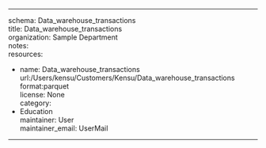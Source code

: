 


---  
schema: Data_warehouse_transactions  
title: Data_warehouse_transactions  
organization: Sample Department  
notes:   
resources:  
- name: Data_warehouse_transactions 
 url:/Users/kensu/Customers/Kensu/Data_warehouse_transactions 
 format:parquet  
license: None  
category:
 - Education  
maintainer: User  
maintainer_email: UserMail  
---